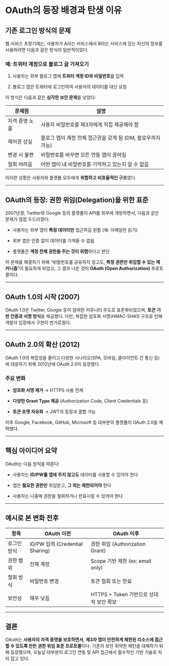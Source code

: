 # **OAuth의 등장 배경과 탄생 이유**

  

## **기존 로그인 방식의 문제**

  

웹 서비스 초창기에는, 사용자가 A라는 서비스에서 B라는 서비스에 있는 자신의 정보를 사용하려면 다음과 같은 방식이 일반적이었다.

  

### **예: 트위터 계정으로 블로그 글 가져오기**

1. 사용자는 외부 블로그 앱에 **트위터 계정 ID와 비밀번호**를 입력
    
2. 블로그 앱은 트위터에 로그인하여 사용자의 데이터를 대신 요청
    

  

이 방식은 다음과 같은 **심각한 보안 문제**를 낳았다:

|**문제점**|**설명**|
|---|---|
|자격 증명 노출|사용자 비밀번호를 제3자에게 직접 제공해야 함|
|제어권 상실|블로그 앱이 계정 전체 접근권을 갖게 됨 (DM, 팔로우까지 가능)|
|변경 시 불편|비밀번호를 바꾸면 모든 연동 앱이 끊어짐|
|철회 어려움|어떤 앱이 내 비밀번호를 기억하고 있는지 알 수 없음|

이러한 상황은 사용자와 플랫폼 모두에게 **위험하고 비효율적인 구조**였다.

---

## **OAuth의 등장: 권한 위임(Delegation)을 위한 표준**

  

2007년경, Twitter와 Google 등의 플랫폼이 API를 외부에 개방하면서, 다음과 같은 문제가 점점 두드러졌다:

- 사용자는 외부 앱이 **특정 데이터만** 접근하길 원함 (예: 이메일만 읽기)
    
- 외부 앱은 인증 없이 데이터를 가져올 수 없음
    
- 플랫폼은 **계정 전체 권한을 주는 것이 위험**하다고 판단
    

  

이 문제를 해결하기 위해 “비밀번호를 공유하지 않고도, **특정 권한만 위임할 수 있는 메커니즘**“이 필요하게 되었고, 그 결과 나온 것이 **OAuth (Open Authorization)** 프로토콜이다.

---

## **OAuth 1.0의 시작 (2007)**

  

OAuth 1.0은 Twitter, Google 등이 참여한 커뮤니티 주도로 표준화되었으며, **토큰 기반 인증과 서명 방식**을 제공했다. 다만, 복잡한 암호화 서명(HMAC-SHA1) 구조로 인해 개발자 입장에서 구현이 번거로웠다.

---

## **OAuth 2.0의 확산 (2012)**

  

OAuth 1.0의 복잡성을 줄이고 다양한 시나리오(SPA, 모바일, 클라이언트 간 통신 등)에 대응하기 위해 2012년에 OAuth 2.0이 등장했다.

  

### **주요 변화**

- **암호화 서명 제거** → HTTPS 사용 전제
    
- **다양한 Grant Type 제공** (Authorization Code, Client Credentials 등)
    
- **토큰 포맷 자유화** → JWT의 등장과 결합 가능
    

  

이후 Google, Facebook, GitHub, Microsoft 등 대부분의 플랫폼이 OAuth 2.0을 채택했다.

---

## **핵심 아이디어 요약**

  

OAuth는 다음 원칙을 따른다:

- 사용자는 **ID/PW를 앱에 주지 않고도** 데이터를 사용할 수 있어야 한다
    
- 앱은 **필요한 권한만** 위임받고, **그 외는 제한되어야** 한다
    
- 사용자는 나중에 권한을 철회하거나 만료시킬 수 있어야 한다
    

---

## **예시로 본 변화 전후**

|**항목**|**OAuth 이전**|**OAuth 이후**|
|---|---|---|
|로그인 방식|ID/PW 입력 (Credential Sharing)|권한 위임 (Authorization Grant)|
|권한 범위|전체 계정|Scope 기반 제한 (ex: email only)|
|철회 방식|비밀번호 변경|토큰 철회 또는 만료|
|보안성|매우 낮음|HTTPS + Token 기반으로 상대적 보안 확보|

---

## **결론**

  
OAuth는 **사용자의 자격 증명을 보호하면서**, **제3자 앱이 안전하게 제한된 리소스에 접근할 수 있도록 만든 권한 위임 표준 프로토콜**이다. 기존의 보안 취약한 패턴을 대체하기 위해 등장했으며, 오늘날 대부분의 로그인 연동 및 API 접근에서 필수적인 기반 기술로 자리 잡고 있다.
